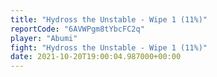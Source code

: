 ```yaml
---
title: "Hydross the Unstable - Wipe 1 (11%)"
reportCode: "6AVWPgm8tYbcFC2q"
player: "Abumi"
fight: "Hydross the Unstable - Wipe 1 (11%)"
date: 2021-10-20T19:00:04.987000+00:00
---
```


